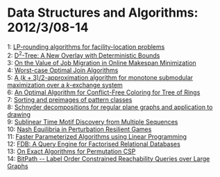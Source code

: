# Data Structures and Algorithms: 2012/3/08-14  
1: [LP-rounding algorithms for facility-location problems](https://doi.org/10.48550/arXiv.1007.3611)  
2: [D$^2$-Tree: A New Overlay with Deterministic Bounds](https://doi.org/10.48550/arXiv.1009.3134)  
3: [On the Value of Job Migration in Online Makespan Minimization](https://doi.org/10.48550/arXiv.1111.0773)  
4: [Worst-case Optimal Join Algorithms](https://doi.org/10.48550/arXiv.1203.1952)  
5: [A $(k + 3)/2$-approximation algorithm for monotone submodular  maximization over a $k$-exchange system](https://doi.org/10.48550/arXiv.1108.4983)  
6: [An Optimal Algorithm for Conflict-Free Coloring for Tree of Rings](https://doi.org/10.48550/arXiv.1203.2414)  
7: [Sorting and preimages of pattern classes](https://doi.org/10.48550/arXiv.1203.2437)  
8: [Schnyder decompositions for regular plane graphs and application to  drawing](https://doi.org/10.48550/arXiv.1007.2484)  
9: [Sublinear Time Motif Discovery from Multiple Sequences](https://doi.org/10.48550/arXiv.1007.2618)  
10: [Nash Equilibria in Perturbation Resilient Games](https://doi.org/10.48550/arXiv.1008.1827)  
11: [Faster Parameterized Algorithms using Linear Programming](https://doi.org/10.48550/arXiv.1203.0833)  
12: [FDB: A Query Engine for Factorised Relational Databases](https://doi.org/10.48550/arXiv.1203.2672)  
13: [On Exact Algorithms for Permutation CSP](https://doi.org/10.48550/arXiv.1203.2801)  
14: [BitPath -- Label Order Constrained Reachability Queries over Large  Graphs](https://doi.org/10.48550/arXiv.1203.2886)  
